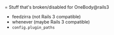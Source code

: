 = Stuff that's broken/disabled for OneBody@rails3

* feedzirra (not Rails 3 compatible)
* whenever (maybe Rails 3 compatible)
* `config.plugin_paths`
